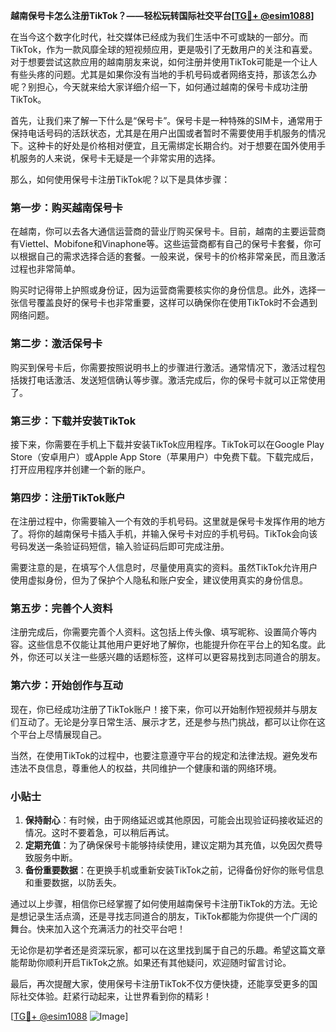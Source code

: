**越南保号卡怎么注册TikTok？——轻松玩转国际社交平台[[TG💪+ @esim1088](https://t.me/s/esim1088)]**

在当今这个数字化时代，社交媒体已经成为我们生活中不可或缺的一部分。而TikTok，作为一款风靡全球的短视频应用，更是吸引了无数用户的关注和喜爱。对于想要尝试这款应用的越南朋友来说，如何注册并使用TikTok可能是一个让人有些头疼的问题。尤其是如果你没有当地的手机号码或者网络支持，那该怎么办呢？别担心，今天就来给大家详细介绍一下，如何通过越南的保号卡成功注册TikTok。

首先，让我们来了解一下什么是“保号卡”。保号卡是一种特殊的SIM卡，通常用于保持电话号码的活跃状态，尤其是在用户出国或者暂时不需要使用手机服务的情况下。这种卡的好处是价格相对便宜，且无需绑定长期合约。对于想要在国外使用手机服务的人来说，保号卡无疑是一个非常实用的选择。

那么，如何使用保号卡注册TikTok呢？以下是具体步骤：

### **第一步：购买越南保号卡**
在越南，你可以去各大通信运营商的营业厅购买保号卡。目前，越南的主要运营商有Viettel、Mobifone和Vinaphone等。这些运营商都有自己的保号卡套餐，你可以根据自己的需求选择合适的套餐。一般来说，保号卡的价格非常亲民，而且激活过程也非常简单。

购买时记得带上护照或身份证，因为运营商需要核实你的身份信息。此外，选择一张信号覆盖良好的保号卡也非常重要，这样可以确保你在使用TikTok时不会遇到网络问题。

### **第二步：激活保号卡**
购买到保号卡后，你需要按照说明书上的步骤进行激活。通常情况下，激活过程包括拨打电话激活、发送短信确认等步骤。激活完成后，你的保号卡就可以正常使用了。

### **第三步：下载并安装TikTok**
接下来，你需要在手机上下载并安装TikTok应用程序。TikTok可以在Google Play Store（安卓用户）或Apple App Store（苹果用户）中免费下载。下载完成后，打开应用程序并创建一个新的账户。

### **第四步：注册TikTok账户**
在注册过程中，你需要输入一个有效的手机号码。这里就是保号卡发挥作用的地方了。将你的越南保号卡插入手机，并输入保号卡对应的手机号码。TikTok会向该号码发送一条验证码短信，输入验证码后即可完成注册。

需要注意的是，在填写个人信息时，尽量使用真实的资料。虽然TikTok允许用户使用虚拟身份，但为了保护个人隐私和账户安全，建议使用真实的身份信息。

### **第五步：完善个人资料**
注册完成后，你需要完善个人资料。这包括上传头像、填写昵称、设置简介等内容。这些信息不仅能让其他用户更好地了解你，也能提升你在平台上的知名度。此外，你还可以关注一些感兴趣的话题标签，这样可以更容易找到志同道合的朋友。

### **第六步：开始创作与互动**
现在，你已经成功注册了TikTok账户！接下来，你可以开始制作短视频并与朋友们互动了。无论是分享日常生活、展示才艺，还是参与热门挑战，都可以让你在这个平台上尽情展现自己。

当然，在使用TikTok的过程中，也要注意遵守平台的规定和法律法规。避免发布违法不良信息，尊重他人的权益，共同维护一个健康和谐的网络环境。

### **小贴士**
1. **保持耐心**：有时候，由于网络延迟或其他原因，可能会出现验证码接收延迟的情况。这时不要着急，可以稍后再试。
2. **定期充值**：为了确保保号卡能够持续使用，建议定期为其充值，以免因欠费导致服务中断。
3. **备份重要数据**：在更换手机或重新安装TikTok之前，记得备份好你的账号信息和重要数据，以防丢失。

通过以上步骤，相信你已经掌握了如何使用越南保号卡注册TikTok的方法。无论是想记录生活点滴，还是寻找志同道合的朋友，TikTok都能为你提供一个广阔的舞台。快来加入这个充满活力的社交平台吧！

无论你是初学者还是资深玩家，都可以在这里找到属于自己的乐趣。希望这篇文章能帮助你顺利开启TikTok之旅。如果还有其他疑问，欢迎随时留言讨论。

最后，再次提醒大家，使用保号卡注册TikTok不仅方便快捷，还能享受更多的国际社交体验。赶紧行动起来，让世界看到你的精彩！

[[TG💪+ @esim1088](https://t.me/s/esim1088) ![Image](https://i.postimg.cc/4NQfJmqS/Snipaste-2025-05-13-00-14-12.png)]